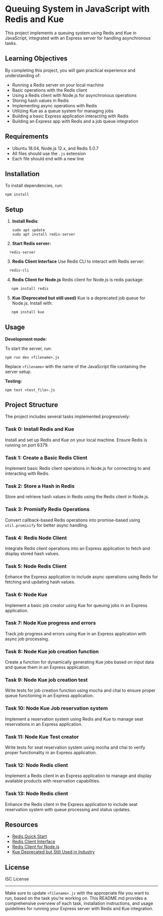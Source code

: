 # Queuing System in JavaScript with Redis and Kue

This project implements a queuing system using Redis and Kue in JavaScript, integrated with an Express server for handling asynchronous tasks.

## Learning Objectives

By completing this project, you will gain practical experience and understanding of:

- Running a Redis server on your local machine
- Basic operations with the Redis client
- Using a Redis client with Node.js for asynchronous operations
- Storing hash values in Redis
- Implementing async operations with Redis
- Utilizing Kue as a queue system for managing jobs
- Building a basic Express application interacting with Redis
- Building an Express app with Redis and a job queue integration

## Requirements

- Ubuntu 18.04, Node.js 12.x, and Redis 5.0.7
- All files should use the `.js` extension
- Each file should end with a new line

## Installation

To install dependencies, run:

```
npm install
```

## Setup

1. **Install Redis**:
   ```
   sudo apt update
   sudo apt install redis-server
   ```
2. **Start Redis server:**

```
  redis-server 
  ```
3. **Redis Client Interface**
Use Redis CLI to interact with Redis server:

```bash
  redis-cli
  ```
4. **Redis Client for Node.js**
Redis client for Node.js is redis package:

```bash
   npm install redis
   ```
5. **Kue (Deprecated but still used)**
Kue is a deprecated job queue for Node.js. Install with:

```bash
   npm install kue
   ```
## Usage

**Development mode:**

To start the server, run:

```
npm run dev <filename>.js
```

Replace `<filename>` with the name of the JavaScript file containing the server setup.

**Testing:**

```
npm test <test_file>.js
```

## Project Structure

The project includes several tasks implemented progressively:

### Task 0: Install Redis and Kue

Install and set up Redis and Kue on your local machine. Ensure Redis is running on port 6379.

### Task 1: Create a Basic Redis Client

Implement basic Redis client operations in Node.js for connecting to and interacting with Redis.

### Task 2: Store a Hash in Redis

Store and retrieve hash values in Redis using the Redis client in Node.js.

### Task 3: Promisify Redis Operations

Convert callback-based Redis operations into promise-based using `util.promisify` for better async handling.

### Task 4: Redis Node Client

Integrate Redis client operations into an Express application to fetch and display stored hash values.

### Task 5: Node Redis Client

Enhance the Express application to include async operations using Redis for fetching and updating hash values.

### Task 6: Node Kue

Implement a basic job creator using Kue for queuing jobs in an Express application.

### Task 7: Node Kue progress and errors

Track job progress and errors using Kue in an Express application with async job processing.

### Task 8: Node Kue job creation function

Create a function for dynamically generating Kue jobs based on input data and queue them in an Express application.

### Task 9: Node Kue job creation test

Write tests for job creation function using mocha and chai to ensure proper queue functioning in an Express application.

### Task 10: Node Kue Job reservation system

Implement a reservation system using Redis and Kue to manage seat reservations in an Express application.

### Task 11: Node Kue Test creator

Write tests for seat reservation system using mocha and chai to verify proper functionality in an Express application.

### Task 12: Node Redis client

Implement a Redis client in an Express application to manage and display available products with reservation capabilities.

### Task 13: Node Redis client

Enhance the Redis client in the Express application to include seat reservation system with queue processing and status updates.

## Resources

- [Redis Quick Start](https://redis.io/topics/quickstart)
- [Redis Client Interface](https://redis.io/clients)
- [Redis Client for Node.js](https://github.com/NodeRedis/node_redis)
- [Kue Deprecated but Still Used in Industry](https://github.com/Automattic/kue)

## License

ISC License

---

Make sure to update `<filename>.js` with the appropriate file you want to run, based on the task you're working on. This README.md provides a comprehensive overview of each task, installation instructions, and usage guidelines for running your Express server with Redis and Kue integration.
